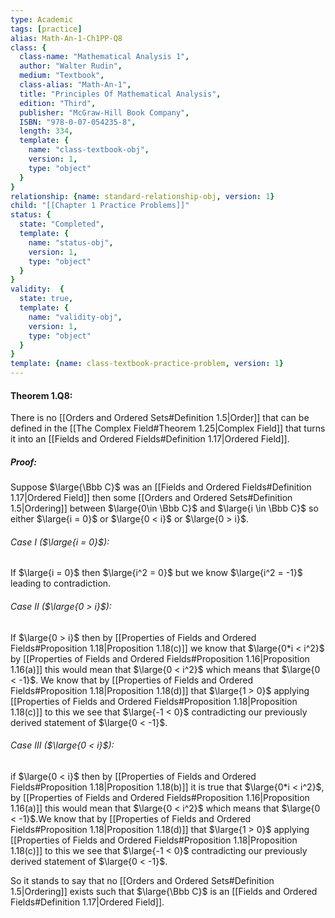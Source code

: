 ```yaml
---
type: Academic
tags: [practice]
alias: Math-An-1-Ch1PP-Q8
class: {
  class-name: "Mathematical Analysis 1",
  author: "Walter Rudin",
  medium: "Textbook",
  class-alias: "Math-An-1",
  title: "Principles Of Mathematical Analysis",
  edition: "Third",
  publisher: "McGraw-Hill Book Company",
  ISBN: "978-0-07-054235-8",
  length: 334,
  template: {
    name: "class-textbook-obj",
    version: 1,
    type: "object"
  }
}
relationship: {name: standard-relationship-obj, version: 1}
child: "[[Chapter 1 Practice Problems]]"
status: {
  state: "Completed",
  template: {
    name: "status-obj",
    version: 1,
    type: "object"
  }
}
validity:  {
  state: true,
  template: {
    name: "validity-obj",
    version: 1,
    type: "object"
  }
}
template: {name: class-textbook-practice-problem, version: 1}
---
```


#### Theorem 1.Q8:
There is no [[Orders and Ordered Sets#Definition 1.5|Order]] that can be defined in the [[The Complex Field#Theorem 1.25|Complex Field]] that turns it into an [[Fields and Ordered Fields#Definition 1.17|Ordered Field]].

##### Proof:
Suppose $\large{\Bbb C}$ was an [[Fields and Ordered Fields#Definition 1.17|Ordered Field]] then some [[Orders and Ordered Sets#Definition 1.5|Ordering]] between $\large{0\in \Bbb C}$ and $\large{i \in \Bbb C}$ so either $\large{i = 0}$ or $\large{0 < i}$ or $\large{0 > i}$.

###### Case I ($\large{i = 0}$):
If $\large{i = 0}$ then $\large{i^2 = 0}$ but we know $\large{i^2 = -1}$ leading to contradiction.

###### Case II ($\large{0 > i}$):
If $\large{0 > i}$ then by [[Properties of Fields and Ordered Fields#Proposition 1.18|Proposition 1.18(c)]] we know that $\large{0*i < i^2}$ by [[Properties of Fields and Ordered Fields#Proposition 1.16|Proposition 1.16(a)]] this would mean that $\large{0 < i^2}$ which means that $\large{0 < -1}$. We know that by [[Properties of Fields and Ordered Fields#Proposition 1.18|Proposition 1.18(d)]] that $\large{1 > 0}$ applying [[Properties of Fields and Ordered Fields#Proposition 1.18|Proposition 1.18(c)]] to this we see that $\large{-1 < 0}$ contradicting our previously derived statement of $\large{0 < -1}$.

###### Case III ($\large{0 < i}$): 
if $\large{0 < i}$ then by [[Properties of Fields and Ordered Fields#Proposition 1.18|Proposition 1.18(b)]] it is true that $\large{0*i < i^2}$, by [[Properties of Fields and Ordered Fields#Proposition 1.16|Proposition 1.16(a)]] this would mean that $\large{0 < i^2}$ which means that $\large{0 < -1}$.We know that by [[Properties of Fields and Ordered Fields#Proposition 1.18|Proposition 1.18(d)]] that $\large{1 > 0}$ applying [[Properties of Fields and Ordered Fields#Proposition 1.18|Proposition 1.18(c)]] to this we see that $\large{-1 < 0}$ contradicting our previously derived statement of $\large{0 < -1}$.

So it stands to say that no [[Orders and Ordered Sets#Definition 1.5|Ordering]] exists such that $\large{\Bbb C}$ is an [[Fields and Ordered Fields#Definition 1.17|Ordered Field]].